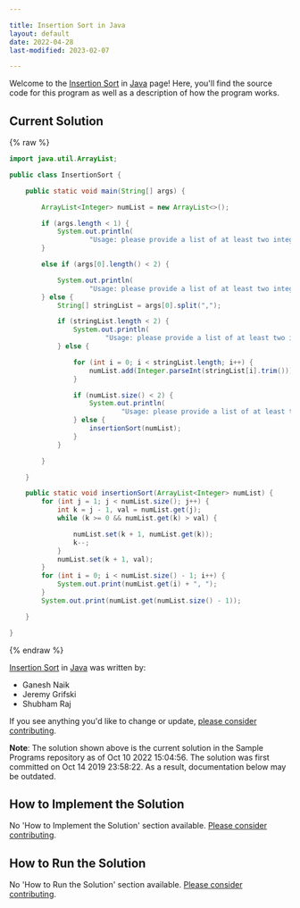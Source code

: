 ```yaml
---

title: Insertion Sort in Java
layout: default
date: 2022-04-28
last-modified: 2023-02-07

---
```


Welcome to the [Insertion Sort](https://sampleprograms.io/projects/insertion-sort) in [Java](https://sampleprograms.io/languages/java) page! Here, you'll find the source code for this program as well as a description of how the program works.

## Current Solution

{% raw %}

```java
import java.util.ArrayList;

public class InsertionSort {

    public static void main(String[] args) {

        ArrayList<Integer> numList = new ArrayList<>();

        if (args.length < 1) {
            System.out.println(
                    "Usage: please provide a list of at least two integers to sort in the format \"1, 2, 3, 4, 5\"");
        }

        else if (args[0].length() < 2) {

            System.out.println(
                    "Usage: please provide a list of at least two integers to sort in the format \"1, 2, 3, 4, 5\"");
        } else {
            String[] stringList = args[0].split(",");

            if (stringList.length < 2) {
                System.out.println(
                        "Usage: please provide a list of at least two integers to sort in the format \"1, 2, 3, 4, 5\"");
            } else {

                for (int i = 0; i < stringList.length; i++) {
                    numList.add(Integer.parseInt(stringList[i].trim()));
                }

                if (numList.size() < 2) {
                    System.out.println(
                            "Usage: please provide a list of at least two integers to sort in the format \"1, 2, 3, 4, 5\"");
                } else {
                    insertionSort(numList);
                }
            }

        }

    }

    public static void insertionSort(ArrayList<Integer> numList) {
        for (int j = 1; j < numList.size(); j++) {
            int k = j - 1, val = numList.get(j);
            while (k >= 0 && numList.get(k) > val) {

                numList.set(k + 1, numList.get(k));
                k--;
            }
            numList.set(k + 1, val);
        }
        for (int i = 0; i < numList.size() - 1; i++) {
            System.out.print(numList.get(i) + ", ");
        }
        System.out.print(numList.get(numList.size() - 1));

    }

}
```

{% endraw %}

[Insertion Sort](https://sampleprograms.io/projects/insertion-sort) in [Java](https://sampleprograms.io/languages/java) was written by:

- Ganesh Naik
- Jeremy Grifski
- Shubham Raj

If you see anything you'd like to change or update, [please consider contributing](https://github.com/TheRenegadeCoder/sample-programs).

**Note**: The solution shown above is the current solution in the Sample Programs repository as of Oct 10 2022 15:04:56. The solution was first committed on Oct 14 2019 23:58:22. As a result, documentation below may be outdated.

## How to Implement the Solution

No 'How to Implement the Solution' section available. [Please consider contributing](https://github.com/TheRenegadeCoder/sample-programs-website).

## How to Run the Solution

No 'How to Run the Solution' section available. [Please consider contributing](https://github.com/TheRenegadeCoder/sample-programs-website).